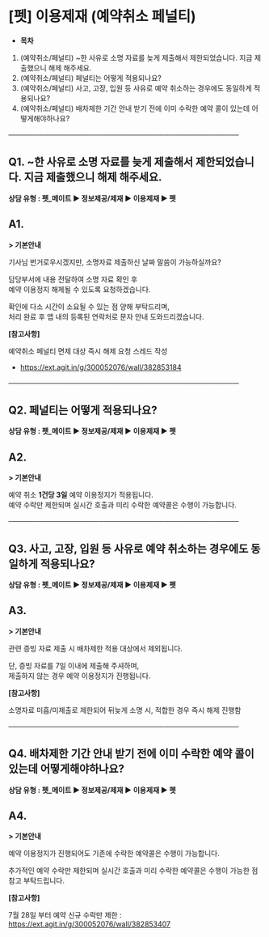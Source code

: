 # [펫] 이용제재 (예약취소 페널티)

* **목차**

1. (예약취소/페널티) ~한 사유로 소명 자료를 늦게 제출해서 제한되었습니다. 지금 제출했으니 해제 해주세요.
2. (예약취소/페널티) 페널티는 어떻게 적용되나요?
3. (예약취소/페널티) 사고, 고장, 입원 등 사유로 예약 취소하는 경우에도 동일하게 적용되나요?
4. (예약취소/페널티) 배차제한 기간 안내 받기 전에 이미 수락한 예약 콜이 있는데 어떻게해야하나요?

──────────────────────────────────────────────

**Q1. ~한 사유로 소명 자료를 늦게 제출해서 제한되었습니다. 지금 제출했으니 해제 해주세요.**
--------------------------------------------------------

**상담 유형 : **펫\_메이트** ▶ 정보제공/제재 ▶ 이용제재 ▶ 펫**

**A1.**
-------

**> 기본안내**

기사님 번거로우시겠지만, 소명자료 제출하신 날짜 말씀이 가능하실까요?  
  
담당부서에 내용 전달하여 소명 자료 확인 후   
예약 이용정지 해제될 수 있도록 요청하겠습니다.  
  
확인에 다소 시간이 소요될 수 있는 점 양해 부탁드리며,  
처리 완료 후 앱 내의 등록된 연락처로 문자 안내 도와드리겠습니다.

**[참고사항]**

예약취소 페널티 면제 대상 즉시 해제 요청 스레드 작성

- <https://ext.agit.in/g/300052076/wall/382853184>

──────────────────────────────────────────────

**Q2. 페널티는 어떻게 적용되나요?**
-----------------------

**상담 유형 : **펫\_메이트** ▶ 정보제공/제재 ▶ 이용제재 ▶ 펫**

**A2.**
-------

**> 기본안내**

예약 취소 **1건당 3일** 예약 이용정지가 적용됩니다.  
예약 수락만 제한되며 실시간 호출과 미리 수락한 예약콜은 수행이 가능합니다.

──────────────────────────────────────────────

**Q3. 사고, 고장, 입원 등 사유로 예약 취소하는 경우에도 동일하게 적용되나요?**
-------------------------------------------------

**상담 유형 : **펫\_메이트** ▶ 정보제공/제재 ▶ 이용제재 ▶ 펫**

**A3.**
-------

**> 기본안내**

관련 증빙 자료 제출 시 배차제한 적용 대상에서 제외됩니다.  
  
단, 증빙 자료를 7일 이내에 제출해 주셔하며,  
제출하지 않는 경우 예약 이용정지가 진행됩니다.

**[참고사항]**

소명자료 미흡/미제출로 제한되어 뒤늦게 소명 시, 적합한 경우 즉시 해제 진행함

──────────────────────────────────────────────

**Q4. 배차제한 기간 안내 받기 전에 이미 수락한 예약 콜이 있는데 어떻게해야하나요?**
---------------------------------------------------

**상담 유형 : **펫\_메이트** ▶ 정보제공/제재 ▶ 이용제재 ▶ 펫**

**A4.**
-------

**> 기본안내**

예약 이용정지가 진행되어도 기존에 수락한 예약콜은 수행이 가능합니다.  
  
추가적인 예약 수락만 제한되며 실시간 호출과 미리 수락한 예약콜은 수행이 가능한 점 참고 부탁드립니다.

**[참고사항]**

7월 28일 부터 예약 신규 수락만 제한 : <https://ext.agit.in/g/300052076/wall/382853407>